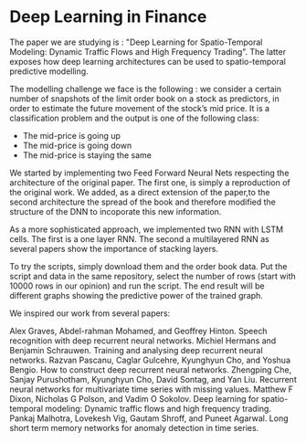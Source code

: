 # Deep Learning in Finance


The paper we are studying is : "Deep Learning for Spatio-Temporal Modeling: Dynamic Traffic Flows and High Frequency Trading". The latter exposes how deep learning architectures can be used to spatio-temporal predictive modelling. 

The modelling challenge we face is the following : we consider a certain number of snapshots of the limit order book on a stock as predictors, in order to estimate the future movement of the stock’s mid price. It is a classification problem and the output is one of the following class:
- The mid-price is going up 
- The mid-price is going down
- The mid-price is staying the same


We started by implementing two Feed Forward Neural Nets respecting the architecture of the original paper. The first one, is simply a reproduction of the original work. We added, as a direct extension of the paper,to the second architecture the spread of the book and therefore modified the structure of the DNN to incoporate this new information. 

As a more sophisticated approach, we implemented two RNN with LSTM cells. The first is a one layer RNN. The second a multilayered RNN as several papers show the importance of stacking layers.

To try the scripts, simply download them and the order book data. Put the script and data in the same repository, select the number of rows (start with 10000 rows in our opinion) and run the script. The end result will be different graphs showing the predictive power of the trained graph.

We inspired our work from several papers:

Alex Graves, Abdel-rahman Mohamed, and Geoffrey Hinton. Speech recognition with deep recurrent
neural networks.
Michiel Hermans and Benjamin Schrauwen. Training and analysing deep recurrent neural networks.
Razvan Pascanu, Caglar Gulcehre, Kyunghyun Cho, and Yoshua Bengio. How to construct deep recurrent
neural networks.
Zhengping Che, Sanjay Purushotham, Kyunghyun Cho, David Sontag, and Yan Liu. Recurrent neural
networks for multivariate time series with missing values.
Matthew F Dixon, Nicholas G Polson, and Vadim O Sokolov. Deep learning for spatio-temporal modeling:
Dynamic traffic flows and high frequency trading.
Pankaj Malhotra, Lovekesh Vig, Gautam Shroff, and Puneet Agarwal. Long short term memory networks
for anomaly detection in time series. 
